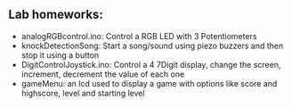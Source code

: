 ## Lab homeworks:
- analogRGBcontrol.ino: Control a RGB LED with 3 Potentiometers
- knockDetectionSong: Start a song/sound using piezo buzzers and then stop it using a button
- DigitControlJoystick.ino: Control a 4 7Digit display, change the screen, increment, decrement the value of each one
- gameMenu: an lcd used to display a game with options like score and highscore, level and starting level 
